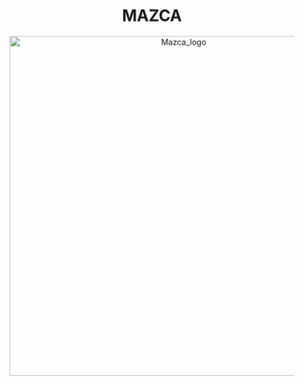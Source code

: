 <h1 align="center">MAZCA</h1>

<div align="center">
  <img width="600" src="https://github.com/Mazca-Clothing/mazca_front/assets/78627928/77b64c2d-88c2-4e32-a772-53d6b403c4de" alt="Mazca_logo"/>
</div>

